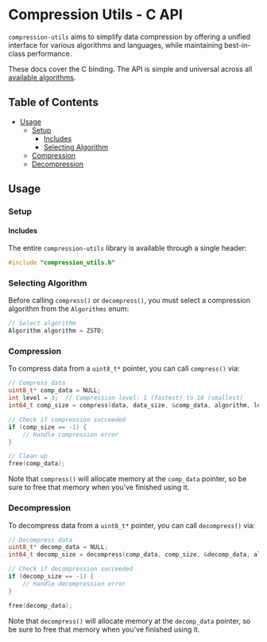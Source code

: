 # Compression Utils - C API

`compression-utils` aims to simplify data compression by offering a unified interface for various algorithms and languages, while maintaining best-in-class performance. 

These docs cover the C binding. The API is simple and universal across all [available algorithms](/README.md#built-in-compression-algorithms).

## Table of Contents

- [Usage](#usage)
    - [Setup](#setup)
        - [Includes](#includes)
        - [Selecting Algorithm](#selecting-algorithm)
    - [Compression](#compression)
    - [Decompression](#decompression)

## Usage

### Setup

#### Includes

The entire `compression-utils` library is available through a single header:

```c
#include "compression_utils.h"
```

### Selecting Algorithm

Before calling `compress()` or `decompress()`, you must select a compression algorithm from the `Algorithms` enum:

```c
// Select algorithm
Algorithm algorithm = ZSTD;
```

### Compression

To compress data from a `uint8_t*` pointer, you can call `compress()` via:

```c
// Compress data
uint8_t* comp_data = NULL;
int level = 3;  // Compression level: 1 (fastest) to 10 (smallest)
int64_t comp_size = compress(data, data_size, &comp_data, algorithm, level);

// Check if compression succeeded
if (comp_size == -1) {
    // Handle compression error
}

// Clean up
free(comp_data);
```

Note that `compress()` will allocate memory at the `comp_data` pointer, so be sure to free that memory when you've finished using it.

### Decompression

To decompress data from a `uint8_t*` pointer, you can call `decompress()` via:

```c
// Decompress data
uint8_t* decomp_data = NULL;
int64_t decomp_size = decompress(comp_data, comp_size, &decomp_data, algorithm);

// Check if decompression succeeded
if (decomp_size == -1) {
    // Handle decompression error
}

free(decomp_data);
```

Note that `decompress()` will allocate memory at the `decomp_data` pointer, so be sure to free that memory when you've finished using it.